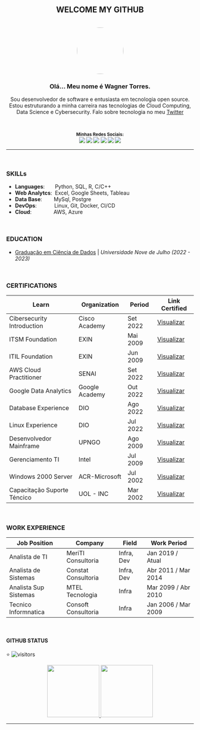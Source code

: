 <div align="center"> 

## WELCOME MY GITHUB

<br />

<img style="border-radius: 50%;" alt="" width="125" height="125" class="avatar avatar-user width-full border color-bg-default" src="https://avatars.githubusercontent.com/u/44095306?v=4">

<br />

### Olá... Meu nome é **Wagner Torres.**



Sou desenvolvedor de software e entusiasta em tecnologia open source. Estou estruturando a minha carreira nas tecnologias de Cloud Computing, Data Science e Cybersecurity. Falo sobre tecnologia no meu [Twitter](https://twitter.com/wagnertorresbr)


<br />

<sub> <strong>Minhas Redes Sociais: </strong> <br>
[<img src = "https://img.shields.io/badge/GitHub-100000?style=for-the-badge&logo=github&logoColor=white">](https://github.com/wstorres)
[<img src = "https://img.shields.io/badge/Facebook-1877F2?style=for-the-badge&logo=facebook&logoColor=white">](https://www.facebook.com/wagner.torres.sp/)
[<img src="https://img.shields.io/badge/linkedin-%230077B5.svg?&style=for-the-badge&logo=linkedin&logoColor=white" />](https://www.linkedin.com/in/wagnersiltor/)
[<img src = "https://img.shields.io/badge/Twitter-1DA1F2?style=for-the-badge&logo=twitter&logoColor=white">](https://twitter.com/wagner.siltor)
[<img src = "https://img.shields.io/badge/instagram-%23E4405F.svg?&style=for-the-badge&logo=instagram&logoColor=white">](https://www.instagram.com/wagner.torres.sp/)
[<img src = "https://img.shields.io/badge/web-Profile-%163E4405F.svg?&style=for-the-badge&logo=webprofile&logoColor=white" target="_blank">](https://wstorres.github.io/curriculo-designer/)

</sub>

</div>

---

<br />

### SKILLs

- **Languages**:&nbsp;&nbsp;&nbsp;&nbsp;&nbsp;&nbsp; Python, SQL, R, C/C++
- **Web Analytcs**:&nbsp;                 Excel, Google Sheets, Tableau
- **Data Base**:&nbsp;&nbsp;&nbsp;&nbsp;&nbsp;&nbsp;&nbsp; MySql, Postgre
- **DevOps**:&nbsp;&nbsp;&nbsp;&nbsp;&nbsp;&nbsp;&nbsp;&nbsp;&nbsp;&nbsp;&nbsp; Linux, Git, Docker, CI/CD
- **Cloud**:&nbsp;&nbsp;&nbsp;&nbsp;&nbsp;&nbsp;&nbsp;&nbsp;&nbsp;&nbsp;&nbsp;&nbsp;&nbsp;&nbsp; AWS, Azure


<br />

### EDUCATION

- [Graduação em Ciência de Dados](#) | *Universidade Nove de Julho (2022 - 2023)*


<br />

### CERTIFICATIONS 

| **Learn**                   | **Organization**    | **Period**  | **Link Certified**   |
| --------------------------- | ------------------- | ----------- | -------------------- |
| Cibersecurity Introduction  | Cisco Academy       | Set 2022    | [Visualizar](https://github.com/wstorres/certificados-pub/blob/main/cs-intro.png?raw=true)      |
| ITSM Foundation             | EXIN                | Mai 2009    | [Visualizar](https://raw.githubusercontent.com/wstorres/certificados-pub/main/ITSM-EXIN.png)      |
| ITIL Foundation             | EXIN                | Jun 2009    | [Visualizar](https://raw.githubusercontent.com/wstorres/certificados-pub/main/ITILV3.png)      |
| AWS Cloud Practitioner      | SENAI               | Set 2022    | [Visualizar](https://github.com/wstorres/certificados-pub/aws-prac.png)      |
| Google Data Analytics       | Google Academy      | Out 2022    | [Visualizar](#)
| Database Experience         | DIO                 | Ago 2022    | [Visualizar](https://raw.githubusercontent.com/wstorres/certificados-pub/main/database-experience.png)      |
| Linux Experience            | DIO                 | Jul 2022    | [Visualizar](https://raw.githubusercontent.com/wstorres/certificados-pub/main/linux-experience.png)      |
| Desenvolvedor Mainframe     | UPNGO               | Ago 2009    | [Visualizar](https://raw.githubusercontent.com/wstorres/certificados-pub/main/DESENV-MAINFRAME.png)
| Gerenciamento TI            | Intel               | Jul 2009    | [Visualizar](https://raw.githubusercontent.com/wstorres/certificados-pub/main/GERENC-TI-INTEL.png)      |
| Windows 2000 Server         | ACR-Microsoft       | Jul 2002    | [Visualizar](https://raw.githubusercontent.com/wstorres/certificados-pub/main/WIN200-SERVER-MICROSOFT.png)      |
| Capacitação Suporte Téncico | UOL - INC           | Mar 2002    | [Visualizar](https://raw.githubusercontent.com/wstorres/certificados-pub/main/CAPACI-SUPORTE-UOL.png)      |


<br />

### WORK EXPERIENCE 

| **Job Position**       | **Company**                 | **Field**            | **Work Period**     |
| ---------------------- | --------------------------- | -------------------- | ------------------  |
| Analista de TI         | MeriTI Consultoria          | Infra, Dev           | Jan 2019 / Atual    |  
| Analista de Sistemas   | Constat Consultoria         | Infra, Dev           | Abr 2011 / Mar 2014 |
| Analista Sup Sistemas  | MTEL Tecnologia             | Infra                | Mar 2099 / Abr 2010 |
| Tecnico Informnatica   | Consoft Consultoria         | Infra                | Jan 2006 / Mar 2009 |

<br />

#### GITHUB STATUS 

⭐
![visitors](https://visitor-badge.glitch.me/badge?page_id=wstorres.wstorres) 

<div align="center"> 

  <a href="https://github.com/wstorres">

  <img height="140em" src="https://github-readme-stats.vercel.app/api?username=wstorres&show_icons=true&theme=dracula&include_all_commits=true&count_private=true"/>

  <img height="140em" src="https://github-readme-stats.vercel.app/api/top-langs/?username=wstorres&layout=compact&langs_count=7&theme=dracula"/>

</div>

---








